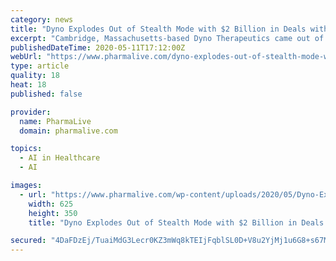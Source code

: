 ```yaml
---
category: news
title: "Dyno Explodes Out of Stealth Mode with $2 Billion in Deals with Biopharma Companies"
excerpt: "Cambridge, Massachusetts-based Dyno Therapeutics came out of stealth mode with an official launch of the company's proprietary CapsidMap platform."
publishedDateTime: 2020-05-11T17:12:00Z
webUrl: "https://www.pharmalive.com/dyno-explodes-out-of-stealth-mode-with-2-billion-in-deals-with-biopharma-companies/"
type: article
quality: 18
heat: 18
published: false

provider:
  name: PharmaLive
  domain: pharmalive.com

topics:
  - AI in Healthcare
  - AI

images:
  - url: "https://www.pharmalive.com/wp-content/uploads/2020/05/Dyno-Explodes-Out-of-Stealth-Mode-with-2-Billion-in-Deals-with-Biopharma-Companies-BioSpace-5-11-20.jpeg"
    width: 625
    height: 350
    title: "Dyno Explodes Out of Stealth Mode with $2 Billion in Deals with Biopharma Companies"

secured: "4DaFDzEj/TuaiMdG3Lecr0KZ3mWq8kTEIjFqblSL0D+V8u2YjMj1u6G8+s67MMRYqY74wkxM2ov64BuCE9ohtN5+I5+o9ENhUfcKJCzroCxiD+KTpB70UGjFJCxpc/mAvC9KPNTky2/5SluHdzbMZ7cTf5xF1Eu6Q5UBJOkzplgBAFijwkAV6jXaRyGxRXvlFsaFG7cyGDWxX/Uc7xC5nUKVe3Vbjadcd5GHdu+z6YMvnC2d+XWpXTfddacwgJS/xfGOEtJvXJXZ14JEPx1I/SPmU88MW5vLGKAcwajDc6WBbT8A+TPhqZrBHZhFhFzG;eHeibVnjUrf9IY7J8JrbUw=="
---
```


